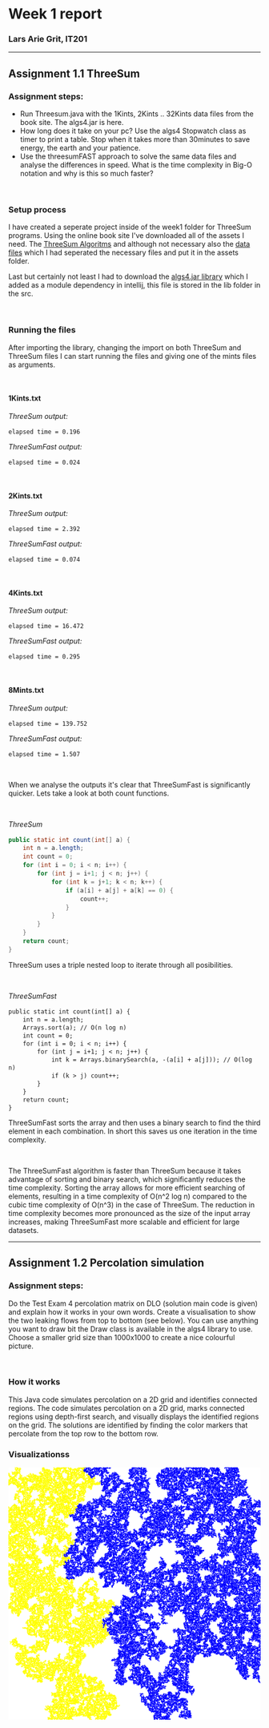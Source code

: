 # Week 1 report
### Lars Arie Grit, IT201
___

## Assignment 1.1 ThreeSum
### Assignment steps:
- Run Threesum.java with the 1Kints, 2Kints .. 32Kints data files from the book site. The algs4.jar is here.
- How long does it take on your pc? Use the algs4 Stopwatch class as timer to print a table. Stop when it takes more than 30minutes to save energy, the earth and your patience.
- Use the threesumFAST approach to solve the same data files and analyse the differences in speed. What is the time complexity in Big-O notation and why is this so much faster?

<br>

### Setup process
I have created a seperate project inside of the week1 folder for ThreeSum programs.
Using the online book site I've downloaded all of the assets I need. The [ThreeSum Algoritms](https://algs4.cs.princeton.edu/code/) and although not necessary also the [data files](https://algs4.cs.princeton.edu/code/algs4-data.zip) which I had seperated the necessary files and put it in the assets folder.

Last but certainly not least I had to download the [algs4.jar library](https://algs4.cs.princeton.edu/code/algs4.jar) which I added as a module dependency in intellij, this file is stored in the lib folder in the src.

<br>

### Running the files

After importing the library, changing the import on both ThreeSum and ThreeSum files I can start running the files and giving one of the mints files as arguments.

<br>

#### 1Kints.txt
*ThreeSum output:*
```
elapsed time = 0.196
```
*ThreeSumFast output:*
```
elapsed time = 0.024
```

<br>

#### 2Kints.txt
*ThreeSum output:*
```
elapsed time = 2.392
```
*ThreeSumFast output:*
```
elapsed time = 0.074
```

<br>

#### 4Kints.txt
*ThreeSum output:*
```
elapsed time = 16.472
```
*ThreeSumFast output:*
```
elapsed time = 0.295
```

<br>

#### 8Mints.txt
*ThreeSum output:*
```
elapsed time = 139.752
```
*ThreeSumFast output:*
```
elapsed time = 1.507
```

<br>

When we analyse the outputs it's clear that ThreeSumFast is significantly quicker. Lets take a look at both count functions.

<br>

*ThreeSum*

```java
public static int count(int[] a) {
    int n = a.length;
    int count = 0;
    for (int i = 0; i < n; i++) {
        for (int j = i+1; j < n; j++) {
            for (int k = j+1; k < n; k++) {
                if (a[i] + a[j] + a[k] == 0) {
                    count++;
                }
            }
        }
    }
    return count;
}
```

ThreeSum uses a triple nested loop to iterate through all posibilities.

<br>

*ThreeSumFast*
```agsl
public static int count(int[] a) {
    int n = a.length;
    Arrays.sort(a); // O(n log n)
    int count = 0;
    for (int i = 0; i < n; i++) {
        for (int j = i+1; j < n; j++) {
            int k = Arrays.binarySearch(a, -(a[i] + a[j])); // O(log n)
            if (k > j) count++;
        }
    }
    return count;
}
```

ThreeSumFast sorts the array and then uses a binary search to find the third element in each combination. In short this saves us one iteration in the time complexity.

<br>

The ThreeSumFast algorithm is faster than ThreeSum because it takes advantage of sorting and binary search, which significantly reduces the time complexity.
Sorting the array allows for more efficient searching of elements, resulting in a time complexity of O(n^2 log n) compared to the cubic time complexity of O(n^3) in the case of ThreeSum.
The reduction in time complexity becomes more pronounced as the size of the input array increases, making ThreeSumFast more scalable and efficient for large datasets.


___

## Assignment 1.2 Percolation simulation
### Assignment steps:
Do the Test Exam 4 percolation matrix on DLO (solution main code is given) and explain how it works in your own words.
Create a visualisation to show the two leaking flows from top to bottom (see below).
You can use anything you want to draw bit the Draw class is available in the algs4 library to use.
Choose a smaller grid size than 1000x1000 to create a nice colourful picture.

<br>

### How it works
This Java code simulates percolation on a 2D grid and identifies connected regions. The code simulates percolation on a 2D grid, marks connected regions using depth-first search, and visually displays the identified regions on the grid. The solutions are identified by finding the color markers that percolate from the top row to the bottom row.

### Visualizationss
![Visualization](visualization.png)